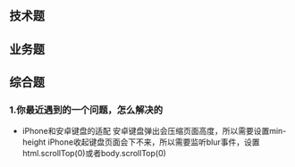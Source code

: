 ## 技术题



## 业务题



## 综合题

### 1.你最近遇到的一个问题，怎么解决的

- iPhone和安卓键盘的适配
  安卓键盘弹出会压缩页面高度，所以需要设置min-height
  iPhone收起键盘页面会下不来，所以需要监听blur事件，设置html.scrollTop(0)或者body.scrollTop(0)